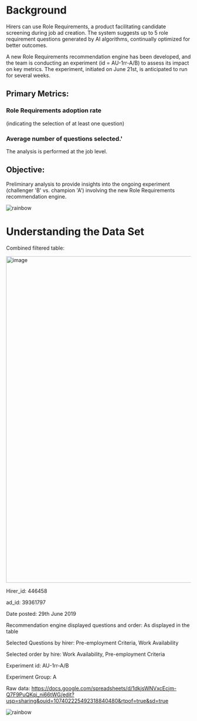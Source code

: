 # Background
Hirers can use Role Requirements, a product facilitating candidate screening during job ad creation. The system suggests up to 5 role requirement questions generated by AI algorithms, continually optimized for better outcomes.

A new Role Requirements recommendation engine has been developed, and the team is conducting an experiment (id = AU-1rr-A/B) to assess its impact on key metrics. The experiment, initiated on June 21st, is anticipated to run for several weeks. 

## Primary Metrics:
### Role Requirements adoption rate 
(indicating the selection of at least one question)

### Average number of questions selected.' 
The analysis is performed at the job level.

## Objective:
Preliminary analysis to provide insights into the ongoing experiment (challenger 'B' vs. champion 'A') involving the new Role Requirements recommendation engine. 

![rainbow](https://github.com/Winxent/portfolio/assets/146320825/5dc438d2-e138-4db0-97a0-e5ae8c3473e8)

# Understanding the Data Set

Combined filtered table:

<img width="889" alt="image" src="https://github.com/Winxent/-Case-Study-Role-Requirements-Recommendation-Engine-Analysis/assets/146320825/2daa912e-56da-4c0f-bddd-e98c2cf341b1">

Hirer_id: 446458

ad_id: 39361797

Date posted: 29th June 2019

Recommendation engine displayed questions and order: As displayed in the table

Selected Questions by hirer: Pre-employment Criteria, Work Availability

Selected order by hire: Work Availability, Pre-employment Criteria

Experiment id: AU-1rr-A/B

Experiment Group: A

Raw data:
https://docs.google.com/spreadsheets/d/1dkjsWNVxcEcjm-Q7F9PuQKqj_ni66tWG/edit?usp=sharing&ouid=107402225492318840480&rtpof=true&sd=true

![rainbow](https://github.com/Winxent/portfolio/assets/146320825/5dc438d2-e138-4db0-97a0-e5ae8c3473e8)


